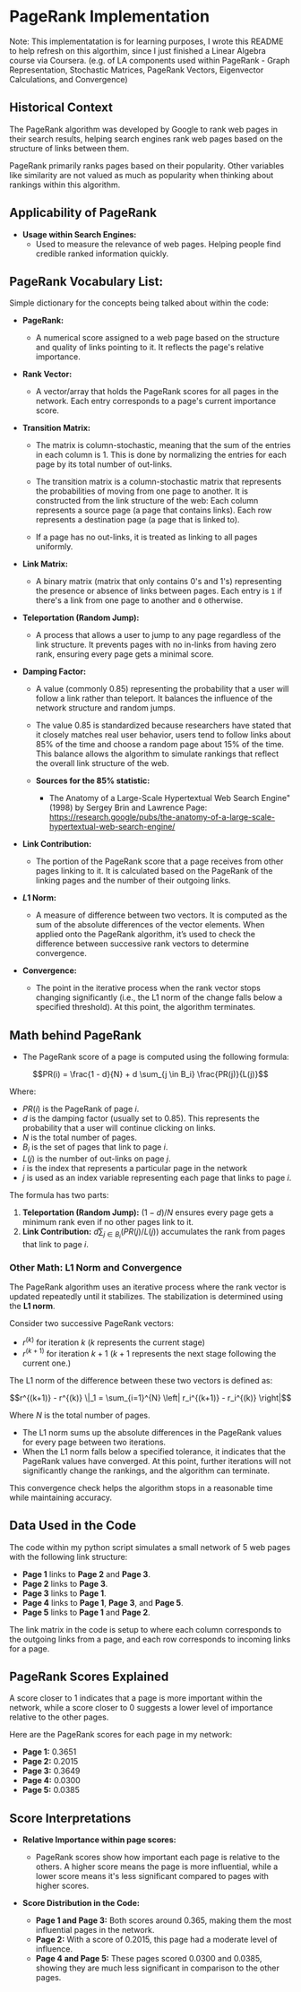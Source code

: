 # PageRank Implementation

Note: This implementatation is for learning purposes, I wrote this README to help refresh on this algorthim, since I just finished a Linear Algebra course via Coursera. (e.g. of LA components used within PageRank - Graph Representation, Stochastic Matrices, PageRank Vectors, Eigenvector Calculations, and Convergence)

## Historical Context
The PageRank algorithm was developed by Google to rank web pages in their search results, helping search engines rank web pages based on the structure of links between them. 

PageRank primarily ranks pages based on their popularity. Other variables like similarity are not valued as much as popularity when thinking about rankings within this algorithm.

## Applicability of PageRank

- **Usage within Search Engines:**  
  *   Used to measure the relevance of web pages. Helping people find credible ranked information quickly.

## PageRank Vocabulary List:

Simple dictionary for the concepts being talked about within the code:

- **PageRank:**  
  * A numerical score assigned to a web page based on the structure and quality of links pointing to it. It reflects the page's relative importance.

- **Rank Vector:**  
  * A vector/array that holds the PageRank scores for all pages in the network. Each entry corresponds to a page's current importance score.

- **Transition Matrix:**  
  * The matrix is column-stochastic, meaning that the sum of the entries in each column is 1. This is done by normalizing the entries for each page by its total number of out-links.

  * The transition matrix is a column-stochastic matrix that represents the probabilities of moving from one page to another. It is constructed from the link structure of the web: Each column represents a source page (a page that contains links). Each row represents a destination page (a page that is linked to).
  
  * If a page has no out-links, it is treated as linking to all pages uniformly.


- **Link Matrix:**  
  * A binary matrix (matrix that only contains 0's and 1's) representing the presence or absence of links between pages. Each entry is `1` if there's a link from one page to another and `0` otherwise.

- **Teleportation (Random Jump):**  
  * A process that allows a user to jump to any page regardless of the link structure. It prevents pages with no in-links from having zero rank, ensuring every page gets a minimal score.

- **Damping Factor:**  
  * A value (commonly 0.85) representing the probability that a user will follow a link rather than teleport. It balances the influence of the network structure and random jumps.

  *  The value 0.85 is standardized because researchers have stated that it closely matches real user behavior, users tend to follow links about 85% of the time and choose a random page about 15% of the time. This balance allows the algorithm to simulate rankings that reflect the overall link structure of the web. 

  * **Sources for the 85% statistic:**
    * The Anatomy of a Large-Scale Hypertextual Web Search Engine" (1998) by Sergey Brin and Lawrence Page: https://research.google/pubs/the-anatomy-of-a-large-scale-hypertextual-web-search-engine/

 
- **Link Contribution:**  
  * The portion of the PageRank score that a page receives from other pages linking to it. It is calculated based on the PageRank of the linking pages and the number of their outgoing links.

- **$L1$ Norm:**  
  * A measure of difference between two vectors. It is computed as the sum of the absolute differences of the vector elements. When applied onto the PageRank algorithm, it’s used to check the difference between successive rank vectors to determine convergence.

- **Convergence:**  
  * The point in the iterative process when the rank vector stops changing significantly (i.e., the L1 norm of the change falls below a specified threshold). At this point, the algorithm terminates.

## Math behind PageRank

* The PageRank score of a page is computed using the following formula:

```math
PR(i) = \frac{1 - d}{N} + d \sum_{j \in B_i} \frac{PR(j)}{L(j)}
```

Where:

- $PR(i)$ is the PageRank of page $i$.
- $d$ is the damping factor (usually set to 0.85). This represents the probability that a user will continue clicking on links.
- $N$ is the total number of pages.
- $B_i$ is the set of pages that link to page $i$.
- $L(j)$ is the number of out-links on page $j$.
- $i$ is the index that represents a particular page in the network
- $j$ is used as an index variable representing each page that links to page $i$.

The formula has two parts:
1. **Teleportation (Random Jump):** $(1-d)/N$ ensures every page gets a minimum rank even if no other pages link to it.
2. **Link Contribution:** $d \sum_{j \in B_i} (PR(j)/L(j))$ accumulates the rank from pages that link to page $i$.


### Other Math: L1 Norm and Convergence

The PageRank algorithm uses an iterative process where the rank vector is updated repeatedly until it stabilizes. The stabilization is determined using the **L1 norm**.

Consider two successive PageRank vectors:
- $r^{(k)}$ for iteration $k$ ($k$ represents the current stage)
- $r^{(k+1)}$ for iteration $k+1$ ($k+1$ represents the next stage following the current one.)

The L1 norm of the difference between these two vectors is defined as:

```math
r^{(k+1)} - r^{(k)} \|_1 = \sum_{i=1}^{N} \left| r_i^{(k+1)} - r_i^{(k)} \right|
```


Where $N$ is the total number of pages.

- The L1 norm sums up the absolute differences in the PageRank values for every page between two iterations.
- When the L1 norm falls below a specified tolerance, it indicates that the PageRank values have converged. At this point, further iterations will not significantly change the rankings, and the algorithm can terminate.

This convergence check helps the algorithm stops in a reasonable time while maintaining accuracy.

## Data Used in the Code

The code within my python script simulates a small network of 5 web pages with the following link structure:
- **Page 1** links to **Page 2** and **Page 3**.
- **Page 2** links to **Page 3**.
- **Page 3** links to **Page 1**.
- **Page 4** links to **Page 1**, **Page 3**, and **Page 5**.
- **Page 5** links to **Page 1** and **Page 2**.

The link matrix in the code is setup to where each column corresponds to the outgoing links from a page, and each row corresponds to incoming links for a page.

## PageRank Scores Explained
A score closer to 1 indicates that a page is more important within the network, while a score closer to 0 suggests a lower level of importance relative to the other pages.

Here are the PageRank scores for each page in my network:

- **Page 1:** 0.3651  
- **Page 2:** 0.2015  
- **Page 3:** 0.3649  
- **Page 4:** 0.0300  
- **Page 5:** 0.0385

## Score Interpretations

- **Relative Importance within page scores:**  
  * PageRank scores show how important each page is relative to the others. A higher score means the page is more influential, while a lower score means it's less significant compared to pages with higher scores.

- **Score Distribution in the Code:**  
  - **Page 1 and Page 3:** Both scores around 0.365, making them the most influential pages in the network.
  - **Page 2:** With a score of 0.2015, this page had a moderate level of influence.
  - **Page 4 and Page 5:** These pages scored 0.0300 and 0.0385, showing they are much less significant in comparison to the other pages.





